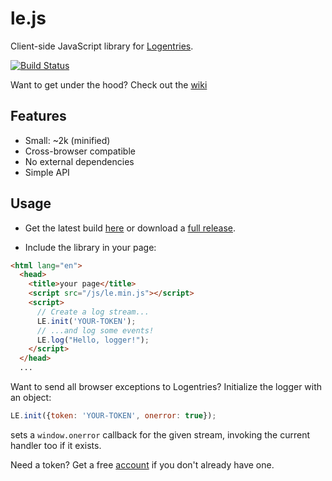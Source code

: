le.js
=====

Client-side JavaScript library for [Logentries](http://www.logentries.com).

[![Build Status](https://travis-ci.org/logentries/le_js.png?branch=master)](https://travis-ci.org/logentries/le_js)

Want to get under the hood? Check out the [wiki](https://github.com/logentries/le_js/wiki)

Features
--------

* Small: ~2k (minified)
* Cross-browser compatible
* No external dependencies
* Simple API

Usage
-----

* Get the latest build [here](https://github.com/logentries/le_js/releases/download/v0.1/le.min.js) or download a [full release](https://github.com/logentries/le_js/releases).

* Include the library in your page:

```html
<html lang="en">
  <head>
    <title>your page</title>
    <script src="/js/le.min.js"></script>
    <script>
      // Create a log stream...
      LE.init('YOUR-TOKEN');
      // ...and log some events!
      LE.log("Hello, logger!");
    </script>
  </head>
  ...

```
Want to send all browser exceptions to Logentries? Initialize the logger with an object:

```javascript
LE.init({token: 'YOUR-TOKEN', onerror: true});
```

sets a `window.onerror` callback for the given stream, invoking the current handler too if it exists.

Need a token? Get a free [account](https://logentries.com/quick-start/) if you don't already have one.